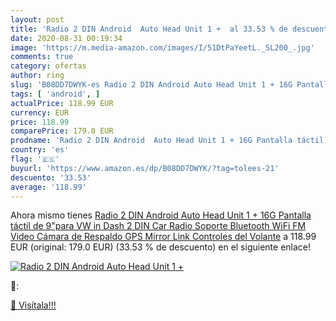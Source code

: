 ```yaml
---
layout: post
title: 'Radio 2 DIN Android  Auto Head Unit 1 +  al 33.53 % de descuento'
date: 2020-08-31 00:19:34
image: 'https://m.media-amazon.com/images/I/51DtPaYeetL._SL200_.jpg'
comments: true
category: ofertas
author: ring
slug: 'B08DD7DWYK-es Radio 2 DIN Android Auto Head Unit 1 + 16G Pantalla táctil...'
tags: [ 'android', ]
actualPrice: 118.99 EUR
currency: EUR
price: 118.99
comparePrice: 179.0 EUR
prodname: 'Radio 2 DIN Android  Auto Head Unit 1 + 16G Pantalla táctil de 9"para VW in Dash 2 DIN Car Radio Soporte Bluetooth  WiFi  FM  Video  Cámara de Respaldo  GPS  Mirror Link  Controles del Volante'
country: 'es'
flag: '🇪🇸'
buyurl: 'https://www.amazon.es/dp/B08DD7DWYK/?tag=tolees-21'
descuento: '33.53'
average: '118.99'
---
```


Ahora mismo tienes [Radio 2 DIN Android  Auto Head Unit 1 + 16G Pantalla táctil de 9"para VW in Dash 2 DIN Car Radio Soporte Bluetooth  WiFi  FM  Video  Cámara de Respaldo  GPS  Mirror Link  Controles del Volante](https://www.amazon.es/dp/B08DD7DWYK/?tag=tolees-21) a 118.99 EUR (original: 179.0 EUR) (33.53 %  de descuento) en el siguiente enlace!

[![Radio 2 DIN Android  Auto Head Unit 1 + ](https://m.media-amazon.com/images/I/51DtPaYeetL._SL200_.jpg)](https://www.amazon.es/dp/B08DD7DWYK/?tag=tolees-21)

🔎:


[🛒 Visítala!!!](https://www.amazon.es/dp/B08DD7DWYK/?tag=tolees-21)
